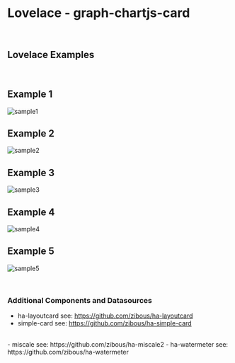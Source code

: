 # Lovelace - graph-chartjs-card

<br>

## Lovelace Examples

<br>

## Example 1

![sample1](img/layout_sample_fitness.png)
<br>
## Example 2
![sample2](img/layout_sample_photovoltaic.png)
<br>
## Example 3
![sample3](img/layout_smartmeters.png)
<br>
## Example 4
![sample4](img/layout_sample_water.png)
<br>

## Example 5
![sample5](img/layout_sample_consumtion2.png)

<br>



### Additional Components and Datasources

- ha-layoutcard see: https://github.com/zibous/ha-layoutcard
- simple-card see: https://github.com/zibous/ha-simple-card

<br>
- miscale see: https://github.com/zibous/ha-miscale2
- ha-watermeter see: https://github.com/zibous/ha-watermeter

